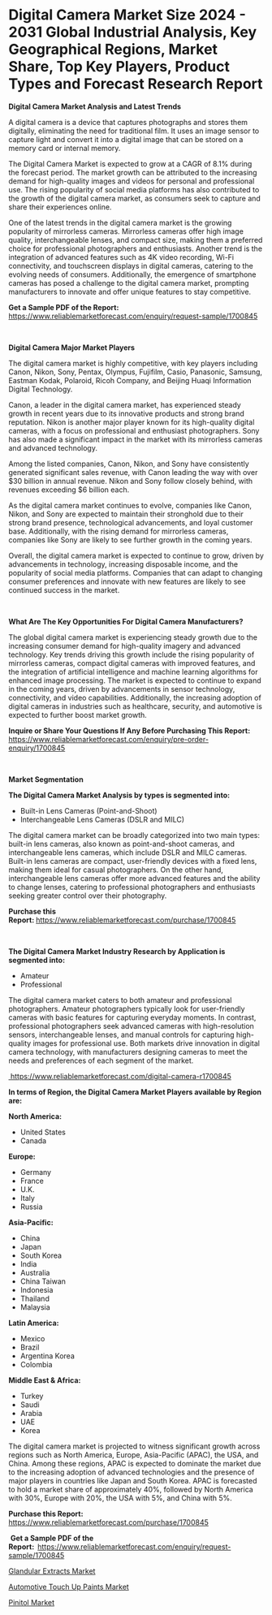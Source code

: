 <p><h1>Digital Camera Market Size 2024 - 2031 Global Industrial Analysis, Key Geographical Regions, Market Share, Top Key Players, Product Types and Forecast Research Report</h1></p><p><strong>Digital Camera Market Analysis and Latest Trends</strong></p>
<p><p>A digital camera is a device that captures photographs and stores them digitally, eliminating the need for traditional film. It uses an image sensor to capture light and convert it into a digital image that can be stored on a memory card or internal memory. </p><p>The Digital Camera Market is expected to grow at a CAGR of 8.1% during the forecast period. The market growth can be attributed to the increasing demand for high-quality images and videos for personal and professional use. The rising popularity of social media platforms has also contributed to the growth of the digital camera market, as consumers seek to capture and share their experiences online.</p><p>One of the latest trends in the digital camera market is the growing popularity of mirrorless cameras. Mirrorless cameras offer high image quality, interchangeable lenses, and compact size, making them a preferred choice for professional photographers and enthusiasts. Another trend is the integration of advanced features such as 4K video recording, Wi-Fi connectivity, and touchscreen displays in digital cameras, catering to the evolving needs of consumers. Additionally, the emergence of smartphone cameras has posed a challenge to the digital camera market, prompting manufacturers to innovate and offer unique features to stay competitive.</p></p>
<p><strong>Get a Sample PDF of the Report:&nbsp;</strong> <a href="https://www.reliablemarketforecast.com/enquiry/request-sample/1700845">https://www.reliablemarketforecast.com/enquiry/request-sample/1700845</a></p>
<p>&nbsp;</p>
<p><strong>Digital Camera Major Market Players</strong></p>
<p><p>The digital camera market is highly competitive, with key players including Canon, Nikon, Sony, Pentax, Olympus, Fujifilm, Casio, Panasonic, Samsung, Eastman Kodak, Polaroid, Ricoh Company, and Beijing Huaqi Information Digital Technology. </p><p>Canon, a leader in the digital camera market, has experienced steady growth in recent years due to its innovative products and strong brand reputation. Nikon is another major player known for its high-quality digital cameras, with a focus on professional and enthusiast photographers. Sony has also made a significant impact in the market with its mirrorless cameras and advanced technology.</p><p>Among the listed companies, Canon, Nikon, and Sony have consistently generated significant sales revenue, with Canon leading the way with over $30 billion in annual revenue. Nikon and Sony follow closely behind, with revenues exceeding $6 billion each.</p><p>As the digital camera market continues to evolve, companies like Canon, Nikon, and Sony are expected to maintain their stronghold due to their strong brand presence, technological advancements, and loyal customer base. Additionally, with the rising demand for mirrorless cameras, companies like Sony are likely to see further growth in the coming years.</p><p>Overall, the digital camera market is expected to continue to grow, driven by advancements in technology, increasing disposable income, and the popularity of social media platforms. Companies that can adapt to changing consumer preferences and innovate with new features are likely to see continued success in the market.</p></p>
<p>&nbsp;</p>
<p><strong>What Are The Key Opportunities For Digital Camera Manufacturers?</strong></p>
<p><p>The global digital camera market is experiencing steady growth due to the increasing consumer demand for high-quality imagery and advanced technology. Key trends driving this growth include the rising popularity of mirrorless cameras, compact digital cameras with improved features, and the integration of artificial intelligence and machine learning algorithms for enhanced image processing. The market is expected to continue to expand in the coming years, driven by advancements in sensor technology, connectivity, and video capabilities. Additionally, the increasing adoption of digital cameras in industries such as healthcare, security, and automotive is expected to further boost market growth.</p></p>
<p><strong>Inquire or Share Your Questions If Any Before Purchasing This Report:</strong> <a href="https://www.reliablemarketforecast.com/enquiry/pre-order-enquiry/1700845">https://www.reliablemarketforecast.com/enquiry/pre-order-enquiry/1700845</a></p>
<p>&nbsp;</p>
<p><strong>Market Segmentation</strong></p>
<p><strong>The Digital Camera Market Analysis by types is segmented into:</strong></p>
<p><ul><li>Built-in Lens Cameras (Point-and-Shoot)</li><li>Interchangeable Lens Cameras (DSLR and MILC)</li></ul></p>
<p><p>The digital camera market can be broadly categorized into two main types: built-in lens cameras, also known as point-and-shoot cameras, and interchangeable lens cameras, which include DSLR and MILC cameras. Built-in lens cameras are compact, user-friendly devices with a fixed lens, making them ideal for casual photographers. On the other hand, interchangeable lens cameras offer more advanced features and the ability to change lenses, catering to professional photographers and enthusiasts seeking greater control over their photography.</p></p>
<p><strong>Purchase this Report:&nbsp;</strong><a href="https://www.reliablemarketforecast.com/purchase/1700845">https://www.reliablemarketforecast.com/purchase/1700845</a></p>
<p>&nbsp;</p>
<p><strong>The Digital Camera Market Industry Research by Application is segmented into:</strong></p>
<p><ul><li>Amateur</li><li>Professional</li></ul></p>
<p><p>The digital camera market caters to both amateur and professional photographers. Amateur photographers typically look for user-friendly cameras with basic features for capturing everyday moments. In contrast, professional photographers seek advanced cameras with high-resolution sensors, interchangeable lenses, and manual controls for capturing high-quality images for professional use. Both markets drive innovation in digital camera technology, with manufacturers designing cameras to meet the needs and preferences of each segment of the market.</p></p>
<p><a href="https://www.reliablemarketforecast.com/digital-camera-r1700845">&nbsp;https://www.reliablemarketforecast.com/digital-camera-r1700845</a></p>
<p><strong>In terms of Region, the Digital Camera Market Players available by Region are:</strong></p>
<p>
    <p> <strong> North America: </strong>
        <ul>
            <li>United States</li>
            <li>Canada</li>
        </ul>
        </p> 
    <p> <strong> Europe: </strong>
        <ul>
            <li>Germany</li>
            <li>France</li>
            <li>U.K.</li>
            <li>Italy</li>
            <li>Russia</li>
        </ul>
        </p> 
    <p> <strong> Asia-Pacific: </strong>
        <ul>
            <li>China</li>
            <li>Japan</li>
            <li>South Korea</li>
            <li>India</li>
            <li>Australia</li>
            <li>China Taiwan</li>
            <li>Indonesia</li>
            <li>Thailand</li>
            <li>Malaysia</li>
        </ul>
        </p> 
    <p> <strong> Latin America: </strong>
        <ul>
            <li>Mexico</li>
            <li>Brazil</li>
            <li>Argentina Korea</li>
            <li>Colombia</li>
        </ul>
        </p> 
    <p> <strong> Middle East & Africa: </strong>
        <ul>
            <li>Turkey</li>
            <li>Saudi</li>
            <li>Arabia</li>
            <li>UAE</li>
            <li>Korea</li>
        </ul>
    </p>
    </p>
<p><p>The digital camera market is projected to witness significant growth across regions such as North America, Europe, Asia-Pacific (APAC), the USA, and China. Among these regions, APAC is expected to dominate the market due to the increasing adoption of advanced technologies and the presence of major players in countries like Japan and South Korea. APAC is forecasted to hold a market share of approximately 40%, followed by North America with 30%, Europe with 20%, the USA with 5%, and China with 5%.</p></p>
<p><strong>Purchase this Report: </strong><a href="https://www.reliablemarketforecast.com/purchase/1700845">https://www.reliablemarketforecast.com/purchase/1700845</a></p>
<p>&nbsp;<strong>Get a Sample PDF of the Report:&nbsp;&nbsp;</strong><a href="https://www.reliablemarketforecast.com/enquiry/request-sample/1700845">https://www.reliablemarketforecast.com/enquiry/request-sample/1700845</a></p>
<p><strong></strong></p>
<p><p><a href="https://medium.com/@samirmayert184/exploring-glandular-extracts-market-dynamics-global-trends-and-future-growth-prospects-2024-c05039b8309c">Glandular Extracts Market</a></p><p><a href="https://medium.com/@omamuller/global-automotive-touch-up-paints-market-status-2024-2031-and-forecast-by-region-product-end-8e5bb13d28fc">Automotive Touch Up Paints Market</a></p><p><a href="https://medium.com/@jewelmohr42/an-in-depth-analysis-of-the-global-pinitol-market-scope-and-its-rapid-growing-11-2-c57e5d9a611a">Pinitol Market</a></p></p>